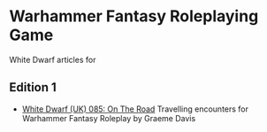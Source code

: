 # Warhammer Fantasy Roleplaying Game
White Dwarf articles for

## Edition 1
* [White Dwarf (UK) 085: On The Road](/wd-uk/wd-uk-085-1987-01.md) Travelling encounters for Warhammer Fantasy Roleplay by Graeme Davis